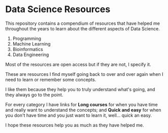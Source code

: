 # Data Science Resources

This repository contains a compendium of resources that have helped me throughout the years to learn about the different aspects of Data Science.

1. Programming 
2. Machine Learning
3. Bioinformatics
4. Data Engineering 
   
Most of the resources are open access but if they are not, I specify it. 

These are resources I find myself going back to over and over again when I need to learn or remember some concepts. 

I like them because they help you to truly understand what's going, and they always go to the point.

For every category I have links for **Long courses** for when you have time and really want to understand the concepts; and **Quick and easy** for when you don't have time and you just want to learn it, well... quick an easy. 

I hope these resources help you as much as they have helped me. 

